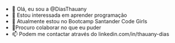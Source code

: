 - 👋 Olá, eu sou a @DiasThauany
- 👀 Estou interessada em aprender programação
- 🌱  Atualmente estou no Bootcamp Santander Code Girls
- 💞️Procuro colaborar no que eu puder
- 📫 Podem me contactar através do linkedin.com/in/thauany-dias

<!---
thauanyddaf/thauanyddaf is a ✨ special ✨ repository because its `README.md` (this file) appears on your GitHub profile.
You can click the Preview link to take a look at your changes.
--->
